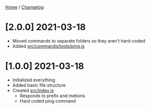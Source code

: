 [Home](https://tmsz-dev.github.io/Persistence/) / [Changelog](https://tmsz-dev.github.io/Persistence/CHANGELOG.html)

# [2.0.0] 2021-03-18

* Moved commands to separate folders so they aren't hard-coded
* Added [src/commands/tools/ping.js](https://github.com/TMSZ-Dev/Persistence/blob/master/src/commands/tools/ping.js)

# [1.0.0] 2021-03-18

* Initialized everything
* Added basic file structure
* Created [src/index.js](https://github.com/TMSZ-Dev/Persistence/blob/master/src/index.js)
    * Responds to prefix and metions
    * Hard coded ping command
